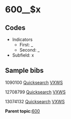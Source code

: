 # 600\_\_$x

## Codes

-   Indicators
    -   First: \_
    -   Second: \_
-   Subfield: x

## Sample bibs

1090100 [Quicksearch](https://search.library.yale.edu/catalog/1090100) [VXWS](http://prodorbis.library.yale.edu:7014/vxws/GetHoldingsService?bibId=1090100)

12708799 [Quicksearch](https://search.library.yale.edu/catalog/12708799) [VXWS](http://prodorbis.library.yale.edu:7014/vxws/GetHoldingsService?bibId=12708799)

13074132 [Quicksearch](https://search.library.yale.edu/catalog/13074132) [VXWS](http://prodorbis.library.yale.edu:7014/vxws/GetHoldingsService?bibId=13074132)

**Parent topic:**[600](../../tags/600/600.md)

